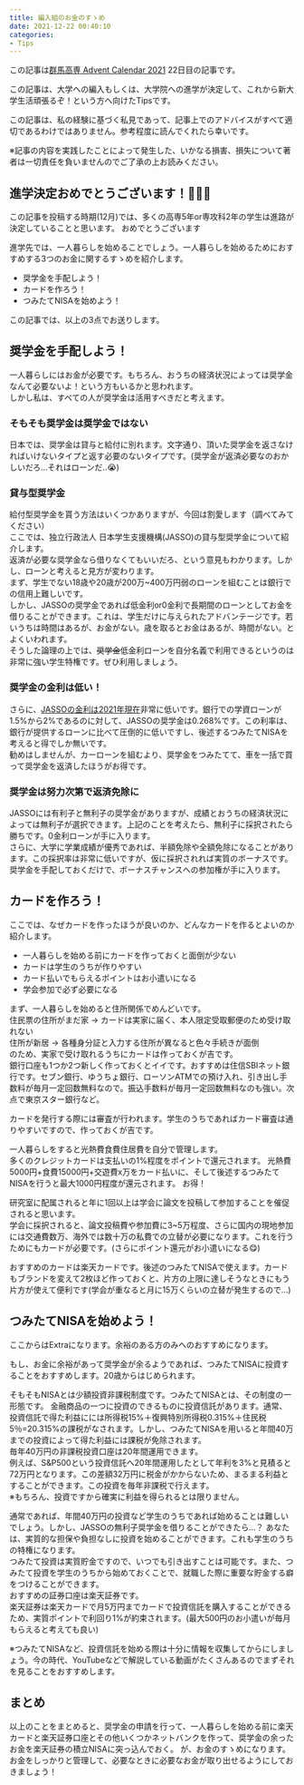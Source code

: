 ```yaml
---
title: 編入組のお金のすゝめ  
date: 2021-12-22 00:40:10  
categories:
- Tips
---
```



この記事は[群馬高専 Advent Calendar 2021](https://adventar.org/calendars/6424) 22日目の記事です。  

この記事は、大学への編入もしくは、大学院への進学が決定して、これから新大学生活頑張るぞ！という方へ向けたTipsです。  

この記事は、私の経験に基づく私見であって、記事上でのアドバイスがすべて適切であるわけではありません。参考程度に読んでくれたら幸いです。  

※記事の内容を実践したことによって発生した、いかなる損害、損失について著者は一切責任を負いませんのでご了承の上お読みください。

<!-- more -->

## 進学決定おめでとうございます！👏👏👏  

この記事を投稿する時期(12月)では、多くの高専5年or専攻科2年の学生は進路が決定していることと思います。
おめでとうございます  

進学先では、一人暮らしを始めることでしょう。一人暮らしを始めるためにおすすめする3つのお金に関するすゝめを紹介します。

- 奨学金を手配しよう！
- カードを作ろう！
- つみたてNISAを始めよう！

この記事では、以上の3点でお送りします。  

## 奨学金を手配しよう！  
一人暮らしにはお金が必要です。もちろん、おうちの経済状況によっては奨学金なんて必要ないよ！という方もいるかと思われます。  
しかし私は、すべての人が奨学金は活用すべきだと考えます。  

### そもそも奨学金は奨学金ではない  
日本では、奨学金は貸与と給付に別れます。文字通り、頂いた奨学金を返さなければいけないタイプと返す必要のないタイプです。(奨学金が返済必要なのおかしいだろ...それはローンだ..😭)  


### 貸与型奨学金
給付型奨学金を貰う方法はいくつかありますが、今回は割愛します（調べてみてください）  
ここでは、独立行政法人 日本学生支援機構(JASSO)の貸与型奨学金について紹介します。  
返済が必要な奨学金なら借りなくてもいいだろ、という意見もわかります。しかし、ローンと考えると見方が変わります。  
まず、学生でない18歳や20歳が200万~400万円弱のローンを組むことは銀行での信用上難しいです。  
しかし、JASSOの奨学金であれば低金利or0金利で長期間のローンとしてお金を借りることができます。これは、学生だけに与えられたアドバンテージです。若いうちは時間はあるが、お金がない。歳を取るとお金はあるが、時間がない。とよくいわれます。  
そうした論理の上では、~~奨学金~~低金利ローンを自分名義で利用できるというのは非常に強い学生特権です。ぜひ利用しましょう。  

### 奨学金の金利は低い！
さらに、[JASSOの金利は2021年現在](https://www.jasso.go.jp/shogakukin/about/taiyo/taiyo_2shu/riritsu/index.html)非常に低いです。銀行での学資ローンが1.5%から2%であるのに対して、JASSOの奨学金は0.268%です。この利率は、銀行が提供するローンに比べて圧倒的に低いですし、後述するつみたてNISAを考えると得でしか無いです。  
勧めはしませんが、カーローンを組むより、奨学金をつみたてて、車を一括で買って奨学金を返済したほうがお得です。  

### 奨学金は努力次第で返済免除に  
JASSOには有利子と無利子の奨学金がありますが、成績とおうちの経済状況によっては無利子が選択できます。上記のことを考えたら、無利子に採択されたら勝ちです。0金利ローンが手に入ります。  
さらに、大学に学業成績が優秀であれば、半額免除や全額免除になることがあります。この採択率は非常に低いですが、仮に採択されれば実質のボーナスです。奨学金を手配しておくだけで、ボーナスチャンスへの参加権が手に入ります。  

## カードを作ろう！
ここでは、なぜカードを作ったほうが良いのか、どんなカードを作るとよいのか紹介します。  

- 一人暮らしを始める前にカードを作っておくと面倒が少ない
- カードは学生のうちが作りやすい  
- カード払いでもらえるポイントはお小遣いになる  
- 学会参加で必ず必要になる  

まず、一人暮らしを始めると住所関係でめんどいです。  
住民票の住所がまだ家 -> カードは実家に届く、本人限定受取郵便のため受け取れない  
住所が新居 -> 各種身分証と入力する住所が異なると色々手続きが面倒  
のため、実家で受け取れるうちにカードは作っておくが吉です。  
銀行口座も1つか2つ新しく作っておくとイイです。おすすめは住信SBIネット銀行です。セブン銀行、ゆうちょ銀行、ローソンATMでの預け入れ、引き出し手数料が毎月一定回数無料なので。振込手数料が毎月一定回数無料なのも強い。次点で東京スター銀行など。

カードを発行する際には審査が行われます。学生のうちであればカード審査は通りやすいですので、作っておくが吉です。

一人暮らしをすると光熱費食費住居費を自分で管理します。  
多くのクレジットカードは支払いの1%程度をポイントで還元されます。
光熱費5000円+食費15000円+交遊費x万をカード払いに、そして後述するつみたてNISAを行うと最大1000円程度が還元されます。
お得！

研究室に配属されると年に1回以上は学会に論文を投稿して参加することを催促されると思います。  
学会に採択されると、論文投稿費や参加費に3~5万程度、さらに国内の現地参加には交通費数万、海外では数十万の私費での立替が必要になります。これを行うためにもカードが必要です。(さらにポイント還元がお小遣いになる😋)  

おすすめのカードは楽天カードです。後述のつみたてNISAで使えます。カードもブランドを変えて2枚ほど作っておくと、片方の上限に達しそうなときにもう片方が使えて便利です(学会が重なると月に15万くらいの立替が発生するので...)

## つみたてNISAを始めよう！
ここからはExtraになります。余裕のある方のみへのおすすめになります。

もし、お金に余裕があって奨学金が余るようであれば、つみたてNISAに投資することをおすすめします。20歳からはじめられます。  

そもそもNISAとは少額投資非課税制度です。つみたてNISAとは、その制度の一形態です。
金融商品の一つに投資のできるものに投資信託があります。通常、投資信託で得た利益にには所得税15%＋復興特別所得税0.315%＋住民税5％=20.315%の課税がなされます。しかし、つみたてNISAを用いると年間40万までの投資によって得た利益には課税が免除されます。  
毎年40万円の非課税投資口座は20年間運用できます。  
例えば、S&P500という投資信託へ20年間運用したとして年利を3%と見積ると72万円となります。この差額32万円に税金がかからないため、まるまる利益とすることができます。この投資を毎年非課税で行えます。  
※もちろん、投資ですから確実に利益を得られるとは限りません。  

通常であれば、年間40万円の投資など学生のうちであれば始めることは難しいでしょう。しかし、JASSOの無利子奨学金を借りることができたら...？
あなたは、実質的な担保や負担なしに投資を始めることができます。これも学生のうちの特権になります。  
つみたて投資は実質貯金ですので、いつでも引き出すことは可能です。また、つみたて投資を学生のうちから始めておくことで、就職した際に重要な貯金する癖をつけることができます。  
おすすめの証券口座は楽天証券です。  
楽天証券は楽天カードで月5万円までカードで投資信託を購入することができるため、実質ポイントで利回り1%が約束されます。(最大500円のお小遣いが毎月もらえると考えても良い)  

※つみたてNISAなど、投資信託を始める際は十分に情報を収集してからにしましょう。今の時代、YouTubeなどで解説している動画がたくさんあるのでまずそれを見ることをおすすめします。

## まとめ
以上のことをまとめると、奨学金の申請を行って、一人暮らしを始める前に楽天カードと楽天証券口座とその他いくつかネットバンクを作って、奨学金の余ったお金を楽天証券の積立NISAに突っ込んでおく。
が、お金のすゝめになります。  
お金をしっかりと管理して、必要なときに必要なお金が取り出せるようにしておきましょう！